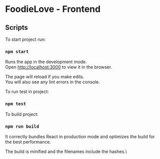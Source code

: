 # FoodieLove - Frontend

## Scripts

To start project run:

### `npm start`

Runs the app in the development mode.\
Open [http://localhost:3000](http://localhost:3000) to view it in the browser.

The page will reload if you make edits.\
You will also see any lint errors in the console.

To run test in project: 

### `npm test`

To build project: 
### `npm run build`

It correctly bundles React in production mode and optimizes the build for the best performance.

The build is minified and the filenames include the hashes.\






